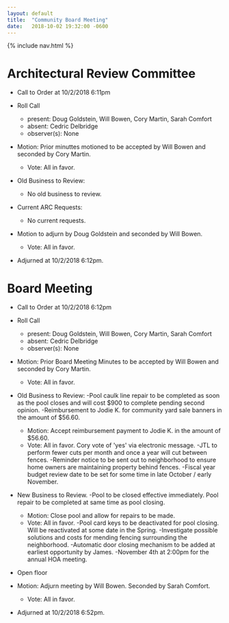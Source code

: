 ```yaml
---
layout: default
title:  "Community Board Meeting"
date:   2018-10-02 19:32:00 -0600
---
```


{% include nav.html %}

# Architectural Review Committee

- Call to Order at 10/2/2018 6:11pm
- Roll Call
    - present: Doug Goldstein, Will Bowen, Cory Martin, Sarah Comfort
    - absent:  Cedric Delbridge
    - observer(s): None
- Motion: Prior minuttes motioned to be accepted by Will Bowen and seconded by Cory Martin.
  - Vote: All in favor.

- Old Business to Review:
  - No old business to review.

- Current ARC Requests:
  - No current requests.

- Motion to adjurn by Doug Goldstein and seconded by Will Bowen.
  - Vote: All in favor.
- Adjurned at 10/2/2018 6:12pm.

# Board Meeting

- Call to Order at 10/2/2018 6:12pm
- Roll Call
    - present: Doug Goldstein, Will Bowen, Cory Martin, Sarah Comfort
    - absent: Cedric Delbridge
    - observer(s): None

- Motion: Prior Board Meeting Minutes to be accepted by Will Bowen and seconded by Cory Martin.
  - Vote: All in favor.

- Old Business to Review:
  -Pool caulk line repair to be completed as soon as the pool closes and will cost $900 to complete pending second opinion.
  -Reimbursement to Jodie K. for community yard sale banners in the amount of $56.60.
    - Motion: Accept reimbursement payment to Jodie K. in the amount of $56.60.
    - Vote: All in favor. Cory vote of 'yes' via electronic message. 
  -JTL to perform fewer cuts per month and once a year will cut between fences.
  -Reminder notice to be sent out to neighborhood to ensure home owners are maintaining property behind fences.
  -Fiscal year budget review date to be set for some time in late October / early November.

- New Business to Review.
  -Pool to be closed effective immediately. Pool repair to be completed at same time as pool closing.
    - Motion: Close pool and allow for repairs to be made.
    - Vote: All in favor.
  -Pool card keys to be deactivated for pool closing. Will be reactivated at some date in the Spring.
  -Investigate possible solutions and costs for mending fencing surrounding the neighborhood.
  -Automatic door closing mechanism to be added at earliest opportunity by James.
  -November 4th at 2:00pm for the annual HOA meeting.
- Open floor
- Motion: Adjurn meeting by Will Bowen. Seconded by Sarah Comfort. 
  - Vote: All in favor.
- Adjurned at 10/2/2018 6:52pm.
